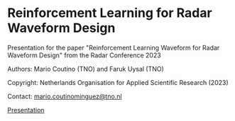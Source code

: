 # Reinforcement Learning for Radar Waveform Design
Presentation for the paper "Reinforcement Learning Waveform for Radar Waveform Design" from the Radar Conference 2023

Authors: Mario Coutino (TNO) and Faruk Uysal (TNO)

Copyright: Netherlands Organisation for Applied Scientific Research (2023)

Contact: mario.coutinominguez@tno.nl

[Presentation](radarconf23_rl_wf.pdf)
